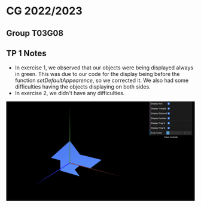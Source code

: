 # CG 2022/2023

## Group T03G08

## TP 1 Notes

- In exercise 1, we observed that our objects were being displayed always in green. This was due to our code for the display being before the function *setDefaultAppearence*, so we corrected it. We also had some difficulties having the objects displaying on both sides.
- In exercise 2, we didn't have any difficulties.

![Screenshot 1](screenshots/cg-t03g08-tp1-1.png)
